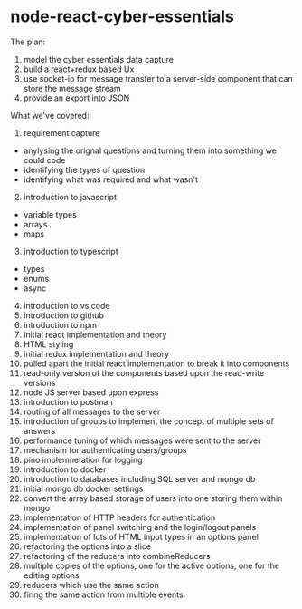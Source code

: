 # node-react-cyber-essentials

The plan:

1. model the cyber essentials data capture
2. build a react+redux based Ux
3. use socket-io for message transfer to a server-side component that can store the message stream
4. provide an export into JSON

What we've covered:

1. requirement capture 
  * anylysing the orignal questions and turning them into something we could code
  * identifying the types of question
  * identifying what was required and what wasn't
2. introduction to javascript
  * variable types
  * arrays
  * maps
3. introduction to typescript
  * types
  * enums
  * async
4. introduction to vs code
5. introduction to github
6. introduction to npm
7. initial react implementation and theory
8. HTML styling
9. initial redux implementation and theory
10. pulled apart the initial react implementation to break it into components
11. read-only version of the components based upon the read-write versions
12. node JS server based upon express
13. introduction to postman
14. routing of all messages to the server
15. introduction of groups to implement the concept of multiple sets of answers
16. performance tuning of which messages were sent to the server
17. mechanism for authenticating users/groups
18. pino implemnetation for logging
19. introduction to docker
20. introduction to databases including SQL server and mongo db
21. initial mongo db docker settings
22. convert the array based storage of users into one storing them within mongo
23. implementation of HTTP headers for authentication
24. implementation of panel switching and the login/logout panels
25. implementation of lots of HTML input types in an options panel
26. refactoring the options into a slice
27. refactoring of the reducers into combineReducers
28. multiple copies of the options, one for the active options, one for the editing options
29. reducers which use the same action
30. firing the same action from multiple events

